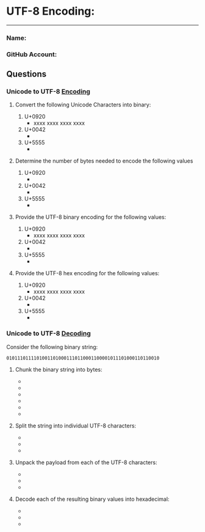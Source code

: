 # UTF-8 Encoding:
---
### Name:                                <!-- response -->
### GitHub Account:                      <!-- response -->

## Questions

### Unicode to UTF-8 [Encoding](encode_utf.md)
1. Convert the following Unicode Characters into binary:
   1. U+0920
      - xxxx xxxx xxxx xxxx  <!-- response: -->
   1. U+0042
      -   <!-- response: -->
   1. U+5555
      -   <!-- response: -->

1. Determine the number of bytes needed to encode the following values
   1. U+0920
      -   <!-- response: -->
   1. U+0042
      -   <!-- response: -->
   1. U+5555
      -   <!-- response: -->

1. Provide the UTF-8 binary encoding for the following values:
   1. U+0920
      - xxxx xxxx xxxx xxxx  <!-- response: -->
   1. U+0042
      -   <!-- response: -->
   1. U+5555
      -   <!-- response: -->

1. Provide the UTF-8 hex encoding for the following values:
   1. U+0920
      - xxxx xxxx xxxx xxxx  <!-- response: -->
   1. U+0042
      -   <!-- response: -->
   1. U+5555
      -   <!-- response: -->

### Unicode to UTF-8 [Decoding](decode_utf.md)

Consider the following binary string:
```
01011101111010011010001110110001100001011101000110110010
```

1. Chunk the binary string into bytes:
   -   <!-- response: -->
   -   <!-- response: -->
   -   <!-- response: -->
   -   <!-- response: -->
   -   <!-- response: -->
   -   <!-- response: -->

1. Split the string into individual UTF-8 characters:
   -   <!-- response: -->
   -   <!-- response: -->
   -   <!-- response: -->

1. Unpack the payload from each of the UTF-8 characters:
   -   <!-- response: -->
   -   <!-- response: -->
   -   <!-- response: -->

1. Decode each of the resulting binary values into hexadecimal:
   -   <!-- response: -->
   -   <!-- response: -->
   -   <!-- response: -->




